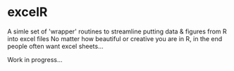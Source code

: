 # excelR

A simle set of 'wrapper' routines to streamline putting data & figures from R into excel files
No matter how beautiful or creative you are in R, in the end people often want excel sheets...

Work in progress...

